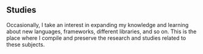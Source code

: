 ## Studies

Occasionally, I take an interest in expanding my knowledge and learning about new languages, frameworks, different libraries, and so on. This is the place where I compile and preserve the research and studies related to these subjects.
